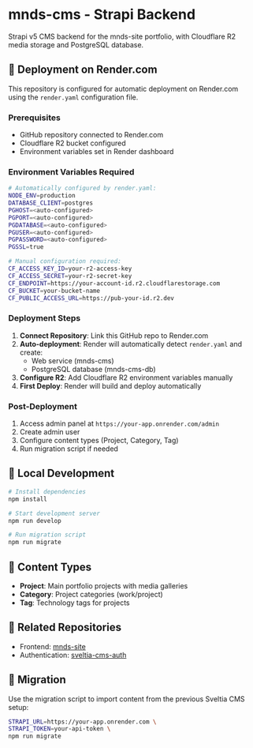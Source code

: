 # mnds-cms - Strapi Backend

Strapi v5 CMS backend for the mnds-site portfolio, with Cloudflare R2 media storage and PostgreSQL database.

## 🚀 Deployment on Render.com

This repository is configured for automatic deployment on Render.com using the `render.yaml` configuration file.

### Prerequisites

- GitHub repository connected to Render.com
- Cloudflare R2 bucket configured
- Environment variables set in Render dashboard

### Environment Variables Required

```bash
# Automatically configured by render.yaml:
NODE_ENV=production
DATABASE_CLIENT=postgres
PGHOST=<auto-configured>
PGPORT=<auto-configured>
PGDATABASE=<auto-configured>
PGUSER=<auto-configured>
PGPASSWORD=<auto-configured>
PGSSL=true

# Manual configuration required:
CF_ACCESS_KEY_ID=your-r2-access-key
CF_ACCESS_SECRET=your-r2-secret-key
CF_ENDPOINT=https://your-account-id.r2.cloudflarestorage.com
CF_BUCKET=your-bucket-name
CF_PUBLIC_ACCESS_URL=https://pub-your-id.r2.dev
```

### Deployment Steps

1. **Connect Repository**: Link this GitHub repo to Render.com
2. **Auto-deployment**: Render will automatically detect `render.yaml` and create:
   - Web service (mnds-cms)
   - PostgreSQL database (mnds-cms-db)
3. **Configure R2**: Add Cloudflare R2 environment variables manually
4. **First Deploy**: Render will build and deploy automatically

### Post-Deployment

1. Access admin panel at `https://your-app.onrender.com/admin`
2. Create admin user
3. Configure content types (Project, Category, Tag)
4. Run migration script if needed

## 🔧 Local Development

```bash
# Install dependencies
npm install

# Start development server
npm run develop

# Run migration script
npm run migrate
```

## 📁 Content Types

- **Project**: Main portfolio projects with media galleries
- **Category**: Project categories (work/project)
- **Tag**: Technology tags for projects

## 🔗 Related Repositories

- Frontend: [mnds-site](https://github.com/MatheusMeM/mnds_site)
- Authentication: [sveltia-cms-auth](https://github.com/MatheusMeM/sveltia-cms-auth)

## 📝 Migration

Use the migration script to import content from the previous Sveltia CMS setup:

```bash
STRAPI_URL=https://your-app.onrender.com \
STRAPI_TOKEN=your-api-token \
npm run migrate
